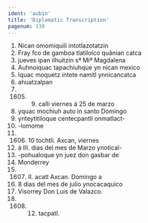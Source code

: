 ```yaml
---
ident: 'aubin'
title: 'Diplomatic Transcription'
pagenum: 139
---
```

1.	Nican omomiquili intotlazotatzin
2.	Fray fco de gamboa tlatilolco quãnian catca
3.	jueves ipan ilhuitzin sª Miª Magdalena
4.	Auhnoiquac tapachiuhque yn nican mexico
5.	Iquac moquetz intete namitl ynnicancatca
6.	ahuatzalpan
7.	1605. 9. calli viernes á 25 de marzo
8.	yquac mochiuh auto in santo Domingo
9.	ynteytitiloque centecpantli onmatlact-
10. -lomome
11. 1606. 10 tochtli. Axcan, viernes
12. á III. dias del mes de Marzo ynotical-
13. -pohualoque yn juez don gasbar de
14. Monderrey
15. 1607. II. acatl Axcan. Domingo a
16. 8 dias del mes de julio ynocacaquico
17. Visorrey Don Luis de Valazco.
18. 1608. 12. tacpatl.
